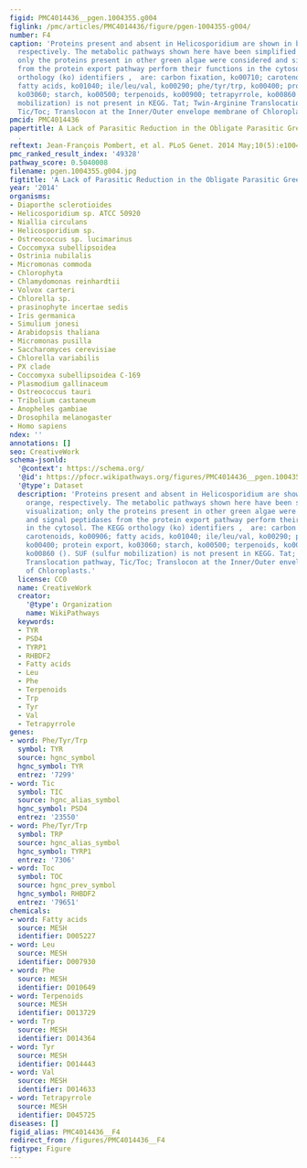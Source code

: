 ```yaml
---
figid: PMC4014436__pgen.1004355.g004
figlink: /pmc/articles/PMC4014436/figure/pgen-1004355-g004/
number: F4
caption: 'Proteins present and absent in Helicosporidium are shown in blue and orange,
  respectively. The metabolic pathways shown here have been simplified for visualization;
  only the proteins present in other green algae were considered and signal peptidases
  from the protein export pathway perform their functions in the cytosol. The KEGG
  orthology (ko) identifiers ,  are: carbon fixation, ko00710; carotenoids, ko00906;
  fatty acids, ko01040; ile/leu/val, ko00290; phe/tyr/trp, ko00400; protein export,
  ko03060; starch, ko00500; terpenoids, ko00900; tetrapyrrole, ko00860 (). SUF (sulfur
  mobilization) is not present in KEGG. Tat; Twin-Arginine Translocation pathway,
  Tic/Toc; Translocon at the Inner/Outer envelope membrane of Chloroplasts.'
pmcid: PMC4014436
papertitle: A Lack of Parasitic Reduction in the Obligate Parasitic Green Alga Helicosporidium
  .
reftext: Jean-François Pombert, et al. PLoS Genet. 2014 May;10(5):e1004355.
pmc_ranked_result_index: '49328'
pathway_score: 0.5040008
filename: pgen.1004355.g004.jpg
figtitle: 'A Lack of Parasitic Reduction in the Obligate Parasitic Green Alga Helicosporidium '
year: '2014'
organisms:
- Diaporthe sclerotioides
- Helicosporidium sp. ATCC 50920
- Niallia circulans
- Helicosporidium sp.
- Ostreococcus sp. lucimarinus
- Coccomyxa subellipsoidea
- Ostrinia nubilalis
- Micromonas commoda
- Chlorophyta
- Chlamydomonas reinhardtii
- Volvox carteri
- Chlorella sp.
- prasinophyte incertae sedis
- Iris germanica
- Simulium jonesi
- Arabidopsis thaliana
- Micromonas pusilla
- Saccharomyces cerevisiae
- Chlorella variabilis
- PX clade
- Coccomyxa subellipsoidea C-169
- Plasmodium gallinaceum
- Ostreococcus tauri
- Tribolium castaneum
- Anopheles gambiae
- Drosophila melanogaster
- Homo sapiens
ndex: ''
annotations: []
seo: CreativeWork
schema-jsonld:
  '@context': https://schema.org/
  '@id': https://pfocr.wikipathways.org/figures/PMC4014436__pgen.1004355.g004.html
  '@type': Dataset
  description: 'Proteins present and absent in Helicosporidium are shown in blue and
    orange, respectively. The metabolic pathways shown here have been simplified for
    visualization; only the proteins present in other green algae were considered
    and signal peptidases from the protein export pathway perform their functions
    in the cytosol. The KEGG orthology (ko) identifiers ,  are: carbon fixation, ko00710;
    carotenoids, ko00906; fatty acids, ko01040; ile/leu/val, ko00290; phe/tyr/trp,
    ko00400; protein export, ko03060; starch, ko00500; terpenoids, ko00900; tetrapyrrole,
    ko00860 (). SUF (sulfur mobilization) is not present in KEGG. Tat; Twin-Arginine
    Translocation pathway, Tic/Toc; Translocon at the Inner/Outer envelope membrane
    of Chloroplasts.'
  license: CC0
  name: CreativeWork
  creator:
    '@type': Organization
    name: WikiPathways
  keywords:
  - TYR
  - PSD4
  - TYRP1
  - RHBDF2
  - Fatty acids
  - Leu
  - Phe
  - Terpenoids
  - Trp
  - Tyr
  - Val
  - Tetrapyrrole
genes:
- word: Phe/Tyr/Trp
  symbol: TYR
  source: hgnc_symbol
  hgnc_symbol: TYR
  entrez: '7299'
- word: Tic
  symbol: TIC
  source: hgnc_alias_symbol
  hgnc_symbol: PSD4
  entrez: '23550'
- word: Phe/Tyr/Trp
  symbol: TRP
  source: hgnc_alias_symbol
  hgnc_symbol: TYRP1
  entrez: '7306'
- word: Toc
  symbol: TOC
  source: hgnc_prev_symbol
  hgnc_symbol: RHBDF2
  entrez: '79651'
chemicals:
- word: Fatty acids
  source: MESH
  identifier: D005227
- word: Leu
  source: MESH
  identifier: D007930
- word: Phe
  source: MESH
  identifier: D010649
- word: Terpenoids
  source: MESH
  identifier: D013729
- word: Trp
  source: MESH
  identifier: D014364
- word: Tyr
  source: MESH
  identifier: D014443
- word: Val
  source: MESH
  identifier: D014633
- word: Tetrapyrrole
  source: MESH
  identifier: D045725
diseases: []
figid_alias: PMC4014436__F4
redirect_from: /figures/PMC4014436__F4
figtype: Figure
---
```

